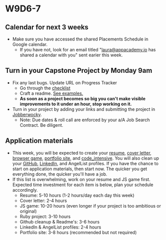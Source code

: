 # W9D6-7

## Calendar for next 3 weeks
* Make sure you have accessed the shared Placements Schedule in Google calendar. 
  * If you have not, look for an email titled "laura@appacademy.io has shared a calendar with you" sent earier this week.  


## Turn in your Capstone Project by Monday 9am
* Fix any last bugs. Update URL on Progress Tracker 
  * Go through the [checklist][capstone-checklist]
  * Craft a readme.  [See examples.][readme]
  * **As soon as a project becomes so big you can't make visible improvements to it under an hour, stop working on it.**
* Turn in your project by adding your links and submitting the project in [Jobberwocky][Jobberwocky].  
  * Note: Due dates & roll call are enforced by your a/A Job Search Contract. Be diligent.  

## Application materials
* This week, you will be expected to create your [resume][resume], [cover letter][cover-letter], [browser game][browser-game], [portfolio site][portfolio], and [code_intensive][code-intensive].  You will also clean up your  [GitHub][github], [LinkedIn][linkedin], and AngelList profiles.  If you have the chance to start on application materials, then start now. The quicker you get everything done, the quicker you'll have a job.
* If this list is overwhelming, work on your resume and JS game first.  Expected time investment for each item is below, plan your schedule accordingly.  
  * Resume: 5-10 hours (1-2 hours/day each day this week)
  * Cover letter: 2-4 hours
  * JS game: 10-20 hours (even longer if your project is too ambitious or original)
  * Ruby project: 3-10 hours
  * Github cleanup & Readme's: 3-6 hours
  * LinkedIn & AngelList profiles: 2-4 hours
  * Portfolio site: 3-8 hours (recommended but not required)

[resume]: ../self-presentation/resume.md
[cover-letter]: ../self-presentation/cover_letter.md
[portfolio]: ../self-presentation/portfolio.md
[code-intensive]: ../self-presentation/code_intensive.md
[browser-game]: ../self-presentation/browser_game.md
[readme]: ../self-presentation/example_readmes.md
[Jobberwocky]: http://progress.appacademy.io/jobberwocky

[capstone-checklist]: https://github.com/appacademy/capstone-project-curriculum/blob/master/readings/capstone-checklist.md
[linkedin]: ../self-presentation/linkedin.md
[github]: ../self-presentation/github.md
